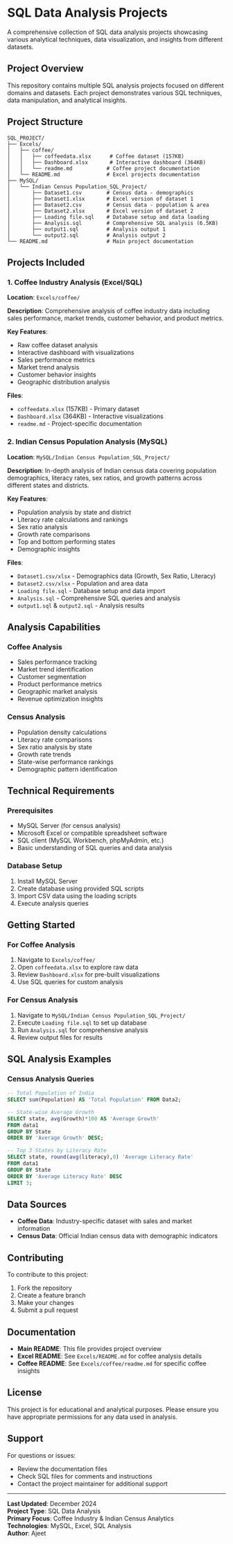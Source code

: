 # SQL Data Analysis Projects

A comprehensive collection of SQL data analysis projects showcasing various analytical techniques, data visualization, and insights from different datasets.

## Project Overview

This repository contains multiple SQL analysis projects focused on different domains and datasets. Each project demonstrates various SQL techniques, data manipulation, and analytical insights.

## Project Structure

```
SQL_PROJECT/
├── Excels/
│   ├── coffee/
│   │   ├── coffeedata.xlsx      # Coffee dataset (157KB)
│   │   ├── Dashboard.xlsx       # Interactive dashboard (364KB)
│   │   └── readme.md           # Coffee project documentation
│   └── README.md               # Excel projects documentation
├── MySQL/
│   └── Indian Census Population_SQL_Project/
│       ├── Dataset1.csv        # Census data - demographics
│       ├── Dataset1.xlsx       # Excel version of dataset 1
│       ├── Dataset2.csv        # Census data - population & area
│       ├── Dataset2.xlsx       # Excel version of dataset 2
│       ├── Loading file.sql    # Database setup and data loading
│       ├── Analysis.sql        # Comprehensive SQL analysis (6.5KB)
│       ├── output1.sql         # Analysis output 1
│       └── output2.sql         # Analysis output 2
└── README.md                   # Main project documentation
```

## Projects Included

### 1. Coffee Industry Analysis (Excel/SQL)

**Location**: `Excels/coffee/`

**Description**: Comprehensive analysis of coffee industry data including sales performance, market trends, customer behavior, and product metrics.

**Key Features**:
- Raw coffee dataset analysis
- Interactive dashboard with visualizations
- Sales performance metrics
- Market trend analysis
- Customer behavior insights
- Geographic distribution analysis

**Files**:
- `coffeedata.xlsx` (157KB) - Primary dataset
- `Dashboard.xlsx` (364KB) - Interactive visualizations
- `readme.md` - Project-specific documentation

### 2. Indian Census Population Analysis (MySQL)

**Location**: `MySQL/Indian Census Population_SQL_Project/`

**Description**: In-depth analysis of Indian census data covering population demographics, literacy rates, sex ratios, and growth patterns across different states and districts.

**Key Features**:
- Population analysis by state and district
- Literacy rate calculations and rankings
- Sex ratio analysis
- Growth rate comparisons
- Top and bottom performing states
- Demographic insights

**Files**:
- `Dataset1.csv/xlsx` - Demographics data (Growth, Sex Ratio, Literacy)
- `Dataset2.csv/xlsx` - Population and area data
- `Loading file.sql` - Database setup and data import
- `Analysis.sql` - Comprehensive SQL queries and analysis
- `output1.sql` & `output2.sql` - Analysis results

## Analysis Capabilities

### Coffee Analysis
- Sales performance tracking
- Market trend identification
- Customer segmentation
- Product performance metrics
- Geographic market analysis
- Revenue optimization insights

### Census Analysis
- Population density calculations
- Literacy rate comparisons
- Sex ratio analysis by state
- Growth rate trends
- State-wise performance rankings
- Demographic pattern identification

## Technical Requirements

### Prerequisites
- MySQL Server (for census analysis)
- Microsoft Excel or compatible spreadsheet software
- SQL client (MySQL Workbench, phpMyAdmin, etc.)
- Basic understanding of SQL queries and data analysis

### Database Setup
1. Install MySQL Server
2. Create database using provided SQL scripts
3. Import CSV data using the loading scripts
4. Execute analysis queries

## Getting Started

### For Coffee Analysis
1. Navigate to `Excels/coffee/`
2. Open `coffeedata.xlsx` to explore raw data
3. Review `Dashboard.xlsx` for pre-built visualizations
4. Use SQL queries for custom analysis

### For Census Analysis
1. Navigate to `MySQL/Indian Census Population_SQL_Project/`
2. Execute `Loading file.sql` to set up database
3. Run `Analysis.sql` for comprehensive analysis
4. Review output files for results

## SQL Analysis Examples

### Census Analysis Queries
```sql
-- Total Population of India
SELECT sum(Population) AS 'Total Population' FROM Data2;

-- State-wise Average Growth
SELECT state, avg(Growth)*100 AS 'Average Growth'
FROM data1
GROUP BY State 
ORDER BY 'Average Growth' DESC;

-- Top 3 States by Literacy Rate
SELECT state, round(avg(literacy),0) 'Average Literacy Rate'
FROM data1
GROUP BY State 
ORDER BY 'Average Literacy Rate' DESC
LIMIT 3;
```

## Data Sources

- **Coffee Data**: Industry-specific dataset with sales and market information
- **Census Data**: Official Indian census data with demographic indicators

## Contributing

To contribute to this project:
1. Fork the repository
2. Create a feature branch
3. Make your changes
4. Submit a pull request

## Documentation

- **Main README**: This file provides project overview
- **Excel README**: See `Excels/README.md` for coffee analysis details
- **Coffee README**: See `Excels/coffee/readme.md` for specific coffee insights

## License

This project is for educational and analytical purposes. Please ensure you have appropriate permissions for any data used in analysis.

## Support

For questions or issues:
- Review the documentation files
- Check SQL files for comments and instructions
- Contact the project maintainer for additional support

---

**Last Updated**: December 2024  
**Project Type**: SQL Data Analysis  
**Primary Focus**: Coffee Industry & Indian Census Analytics  
**Technologies**: MySQL, Excel, SQL Analysis  
**Author**: Ajeet